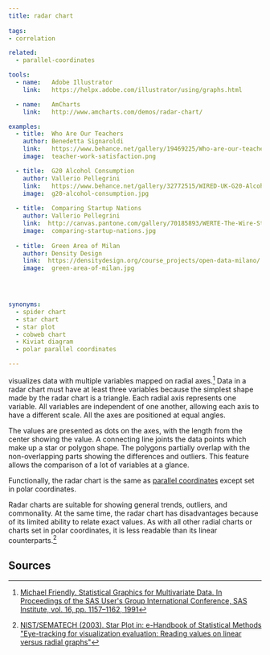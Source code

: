 ```yaml
---
title: radar chart
  
tags:
- correlation

related:
  - parallel-coordinates

tools:
  - name:   Adobe Illustrator
    link:   https://helpx.adobe.com/illustrator/using/graphs.html

  - name:   AmCharts
    link:   http://www.amcharts.com/demos/radar-chart/

examples:
  - title:  Who Are Our Teachers
    author: Benedetta Signaroldi
    link:   https://www.behance.net/gallery/19469225/Who-are-our-teachers-La-Lettura
    image:  teacher-work-satisfaction.png

  - title:  G20 Alcohol Consumption
    author: Vallerio Pellegrini
    link:   https://www.behance.net/gallery/32772515/WIRED-UK-G20-Alcohol-Consumption-2015-2025
    image:  g20-alcohol-consumption.jpg
 
  - title:  Comparing Startup Nations
    author: Vallerio Pellegrini
    link:  http://canvas.pantone.com/gallery/70185893/WERTE-The-Wire-Start-up-Nations
    image:  comparing-startup-nations.jpg
  
  - title:  Green Area of Milan
    author: Density Design
    link:  https://densitydesign.org/course_projects/open-data-milano/
    image:  green-area-of-milan.jpg


  

synonyms:
  - spider chart
  - star chart
  - star plot
  - cobweb chart
  - Kiviat diagram
  - polar parallel coordinates

---
```


visualizes data with multiple variables mapped on radial axes.[^friendly]
Data in a radar chart must have at least three variables because the simplest shape made by the radar chart is a triangle. Each radial axis represents one variable. All variables are independent of one another, allowing each axis to have a different scale. All the axes are positioned at equal angles.

<!--more-->
The values are presented as dots on the axes, with the length from the center showing the value. A connecting line joints the data points which make up a star or polygon shape. The polygons partially overlap with the non-overlapping parts showing the differences and outliers. This feature allows the comparison of a lot of variables at a glance. 

Functionally, the radar chart is the same as [parallel coordinates](/parallel-coordinates) except set in polar coordinates.

Radar charts are suitable for showing general trends, outliers, and commonality. At the same time, the radar chart has disadvantages because of its limited ability to relate exact values.  As with all other radial charts or charts set in polar coordinates, it is less readable than its linear counterparts.[^nist]

## Sources
[^friendly]: [Michael Friendly. Statistical Graphics for Multivariate Data. In Proceedings of the SAS User's Group International Conference, SAS Institute, vol. 16, pp. 1157–1162, 1991](http://www.math.yorku.ca/SCS/sugi/sugi16-paper.html)
[^nist]: [NIST/SEMATECH (2003). Star Plot in: e-Handbook of Statistical Methods](https://www.itl.nist.gov/div898/handbook/eda/section3/starplot.htm)
 ["Eye-tracking for visualization evaluation: Reading values on linear versus radial graphs"](https://pdfs.semanticscholar.org/c33e/8600db63b16e0a7f5f7f3edc7f007b2bb1bf.pdf)

